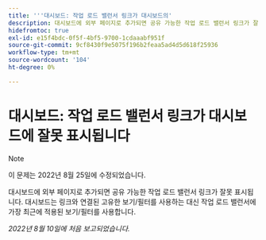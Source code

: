 ```yaml
---
title: '''대시보드: 작업 로드 밸런서 링크가 대시보드의'
description: 대시보드에 외부 페이지로 추가되면 공유 가능한 작업 로드 밸런서 링크가 잘못 표시됩니다. 대시보드는 링크와 연결된 고유한 보기/필터를 사용하는 대신 작업 로드 밸런서에 적용된 최신 보기/필터를 사용합니다.
hidefromtoc: true
exl-id: e15f4bdc-0f5f-4bf5-9700-1cdaaabf951f
source-git-commit: 9cf8430f9e5075f196b2feaa5ad4d5d618f25936
workflow-type: tm+mt
source-wordcount: '104'
ht-degree: 0%

---
```


# 대시보드: 작업 로드 밸런서 링크가 대시보드에 잘못 표시됩니다

>[!NOTE]
>
>이 문제는 2022년 8월 25일에 수정되었습니다.

대시보드에 외부 페이지로 추가되면 공유 가능한 작업 로드 밸런서 링크가 잘못 표시됩니다. 대시보드는 링크와 연결된 고유한 보기/필터를 사용하는 대신 작업 로드 밸런서에 가장 최근에 적용된 보기/필터를 사용합니다.

_2022년 8월 10일에 처음 보고되었습니다._
